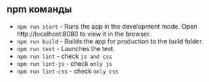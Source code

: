 ## npm команды
- `npm run start` - Runs the app in the development mode.
Open http://localhost:8080 to view it in the browser.
- `npm run build` - Builds the app for production to the build folder.
- `npm run test` - Launches the test.
- `npm run lint` - check `js and css`
- `npm run lint-js` - check `only js`
- `npm run lint-css` - check `only css`
